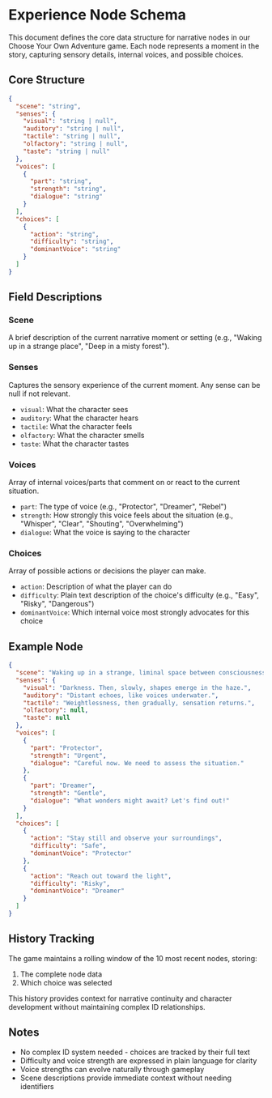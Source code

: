 # Experience Node Schema

This document defines the core data structure for narrative nodes in our Choose Your Own Adventure game. Each node represents a moment in the story, capturing sensory details, internal voices, and possible choices.

## Core Structure

```json
{
  "scene": "string",
  "senses": {
    "visual": "string | null",
    "auditory": "string | null",
    "tactile": "string | null",
    "olfactory": "string | null",
    "taste": "string | null"
  },
  "voices": [
    {
      "part": "string",
      "strength": "string",
      "dialogue": "string"
    }
  ],
  "choices": [
    {
      "action": "string",
      "difficulty": "string",
      "dominantVoice": "string"
    }
  ]
}
```

## Field Descriptions

### Scene
A brief description of the current narrative moment or setting (e.g., "Waking up in a strange place", "Deep in a misty forest").

### Senses
Captures the sensory experience of the current moment. Any sense can be null if not relevant.
- `visual`: What the character sees
- `auditory`: What the character hears
- `tactile`: What the character feels
- `olfactory`: What the character smells
- `taste`: What the character tastes

### Voices
Array of internal voices/parts that comment on or react to the current situation.
- `part`: The type of voice (e.g., "Protector", "Dreamer", "Rebel")
- `strength`: How strongly this voice feels about the situation (e.g., "Whisper", "Clear", "Shouting", "Overwhelming")
- `dialogue`: What the voice is saying to the character

### Choices
Array of possible actions or decisions the player can make.
- `action`: Description of what the player can do
- `difficulty`: Plain text description of the choice's difficulty (e.g., "Easy", "Risky", "Dangerous")
- `dominantVoice`: Which internal voice most strongly advocates for this choice

## Example Node

```json
{
  "scene": "Waking up in a strange, liminal space between consciousness and dreams",
  "senses": {
    "visual": "Darkness. Then, slowly, shapes emerge in the haze.",
    "auditory": "Distant echoes, like voices underwater.",
    "tactile": "Weightlessness, then gradually, sensation returns.",
    "olfactory": null,
    "taste": null
  },
  "voices": [
    {
      "part": "Protector",
      "strength": "Urgent",
      "dialogue": "Careful now. We need to assess the situation."
    },
    {
      "part": "Dreamer",
      "strength": "Gentle",
      "dialogue": "What wonders might await? Let's find out!"
    }
  ],
  "choices": [
    {
      "action": "Stay still and observe your surroundings",
      "difficulty": "Safe",
      "dominantVoice": "Protector"
    },
    {
      "action": "Reach out toward the light",
      "difficulty": "Risky",
      "dominantVoice": "Dreamer"
    }
  ]
}
```

## History Tracking

The game maintains a rolling window of the 10 most recent nodes, storing:
1. The complete node data
2. Which choice was selected

This history provides context for narrative continuity and character development without maintaining complex ID relationships.

## Notes
- No complex ID system needed - choices are tracked by their full text
- Difficulty and voice strength are expressed in plain language for clarity
- Voice strengths can evolve naturally through gameplay
- Scene descriptions provide immediate context without needing identifiers 